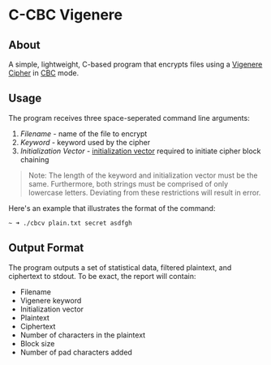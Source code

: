 # C-CBC Vigenere

## About

A simple, lightweight, C-based program that encrypts files using a [Vigenere Cipher](https://en.wikipedia.org/wiki/Vigen%C3%A8re_cipher) in [CBC](https://en.wikipedia.org/wiki/Block_cipher_mode_of_operation#Cipher_Block_Chaining_.28CBC.29) mode.

## Usage

The program receives three space-seperated command line arguments:
1. *Filename* - name of the file to encrypt
2. *Keyword* - keyword used by the cipher
3. *Initialization Vector* - [initialization vector](https://en.wikipedia.org/wiki/Initialization_vector) required to initiate cipher block chaining

> Note: The length of the keyword and initialization vector must be the same. Furthermore, both strings must be comprised of only lowercase letters. Deviating from these restrictions will result in error.

Here's an example that illustrates the format of the command:

`~ ➜ ./cbcv plain.txt secret asdfgh`

## Output Format

The program outputs a set of statistical data, filtered plaintext, and ciphertext to stdout. To be exact, the report will contain:
* Filename
* Vigenere keyword
* Initialization vector
* Plaintext
* Ciphertext
* Number of characters in the plaintext
* Block size
* Number of pad characters added
